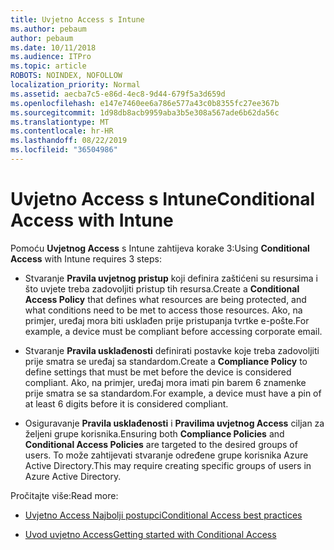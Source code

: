 ```yaml
---
title: Uvjetno Access s Intune
ms.author: pebaum
author: pebaum
ms.date: 10/11/2018
ms.audience: ITPro
ms.topic: article
ROBOTS: NOINDEX, NOFOLLOW
localization_priority: Normal
ms.assetid: aecba7c5-e86d-4ec8-9d44-679f5a3d659d
ms.openlocfilehash: e147e7460ee6a786e577a43c0b8355fc27ee367b
ms.sourcegitcommit: 1d98db8acb9959aba3b5e308a567ade6b62da56c
ms.translationtype: MT
ms.contentlocale: hr-HR
ms.lasthandoff: 08/22/2019
ms.locfileid: "36504986"
---
```

# <a name="conditional-access-with-intune"></a><span data-ttu-id="de0c8-102">Uvjetno Access s Intune</span><span class="sxs-lookup"><span data-stu-id="de0c8-102">Conditional Access with Intune</span></span>

<span data-ttu-id="de0c8-103">Pomoću **Uvjetnog Access** s Intune zahtijeva korake 3:</span><span class="sxs-lookup"><span data-stu-id="de0c8-103">Using **Conditional Access** with Intune requires 3 steps:</span></span> 
  
- <span data-ttu-id="de0c8-104">Stvaranje **Pravila uvjetnog pristup** koji definira zaštićeni su resursima i što uvjete treba zadovoljiti pristup tih resursa.</span><span class="sxs-lookup"><span data-stu-id="de0c8-104">Create a **Conditional Access Policy** that defines what resources are being protected, and what conditions need to be met to access those resources.</span></span> <span data-ttu-id="de0c8-105">Ako, na primjer, uređaj mora biti usklađen prije pristupanja tvrtke e-pošte.</span><span class="sxs-lookup"><span data-stu-id="de0c8-105">For example, a device must be compliant before accessing corporate email.</span></span> 
    
- <span data-ttu-id="de0c8-106">Stvaranje **Pravila usklađenosti** definirati postavke koje treba zadovoljiti prije smatra se uređaj sa standardom.</span><span class="sxs-lookup"><span data-stu-id="de0c8-106">Create a **Compliance Policy** to define settings that must be met before the device is considered compliant.</span></span> <span data-ttu-id="de0c8-107">Ako, na primjer, uređaj mora imati pin barem 6 znamenke prije smatra se sa standardom.</span><span class="sxs-lookup"><span data-stu-id="de0c8-107">For example, a device must have a pin of at least 6 digits before it is considered compliant.</span></span> 
    
- <span data-ttu-id="de0c8-108">Osiguravanje **Pravila usklađenosti** i **Pravilima uvjetnog Access** ciljan za željeni grupe korisnika.</span><span class="sxs-lookup"><span data-stu-id="de0c8-108">Ensuring both **Compliance Policies** and **Conditional Access Policies** are targeted to the desired groups of users.</span></span> <span data-ttu-id="de0c8-109">To može zahtijevati stvaranje određene grupe korisnika Azure Active Directory.</span><span class="sxs-lookup"><span data-stu-id="de0c8-109">This may require creating specific groups of users in Azure Active Directory.</span></span> 
    
<span data-ttu-id="de0c8-110">Pročitajte više:</span><span class="sxs-lookup"><span data-stu-id="de0c8-110">Read more:</span></span>
  
- [<span data-ttu-id="de0c8-111">Uvjetno Access Najbolji postupci</span><span class="sxs-lookup"><span data-stu-id="de0c8-111">Conditional Access best practices</span></span>](https://docs.microsoft.com/azure/active-directory/conditional-access/best-practices)
    
- [<span data-ttu-id="de0c8-112">Uvod uvjetno Access</span><span class="sxs-lookup"><span data-stu-id="de0c8-112">Getting started with Conditional Access </span></span>](https://docs.microsoft.com/azure/active-directory/active-directory-conditional-access-azure-portal-get-started)
    


